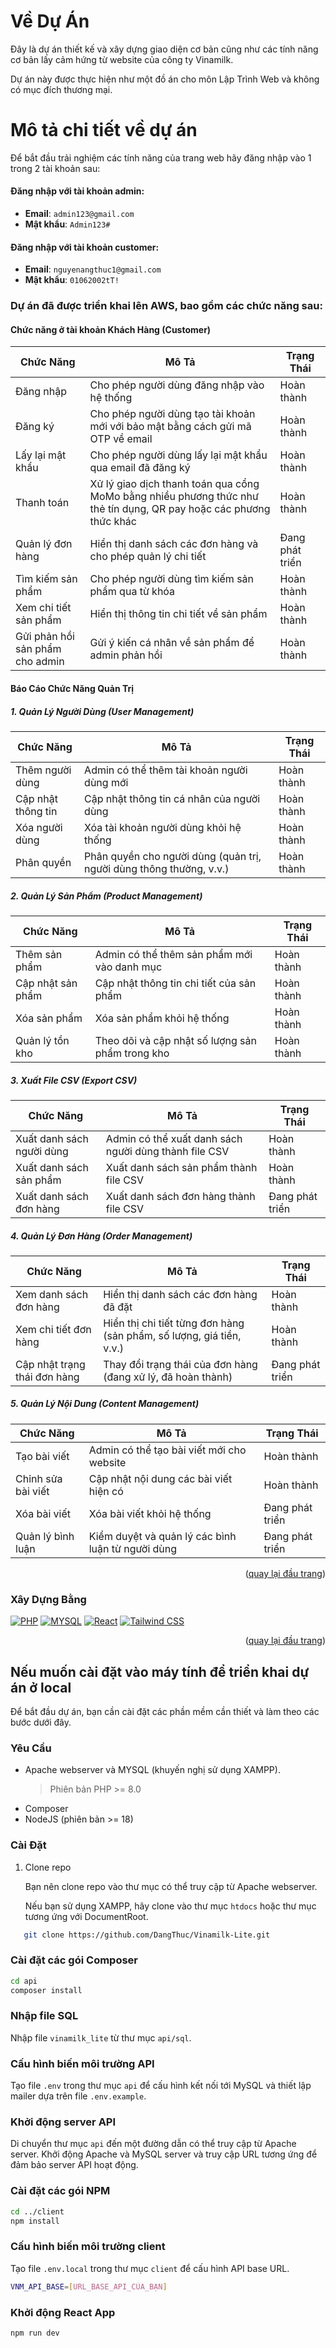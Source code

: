 <a name="readme-top"></a>

<!-- VỀ DỰ ÁN -->

# Về Dự Án

Đây là dự án thiết kế và xây dựng giao diện cơ bản cũng như các tính năng cơ bản lấy cảm hứng từ website của công ty Vinamilk.

Dự án này được thực hiện như một đồ án cho môn Lập Trình Web và không có mục đích thương mại.

# Mô tả chi tiết về dự án

Để bắt đầu trải nghiệm các tính năng của trang web hãy đăng nhập vào 1 trong 2 tài khoản sau:

#### Đăng nhập với tài khoản admin:

- **Email**: `admin123@gmail.com`
- **Mật khẩu**: `Admin123#`

#### Đăng nhập với tài khoản customer:

- **Email**: `nguyenangthuc1@gmail.com`
- **Mật khẩu**: `01062002tT!`

### Dự án đã được triển khai lên AWS, bao gồm các chức năng sau:

#### Chức năng ở tài khoản Khách Hàng (Customer)

| Chức Năng                       | Mô Tả                                                                                                              | Trạng Thái      |
| ------------------------------- | ------------------------------------------------------------------------------------------------------------------ | --------------- |
| Đăng nhập                       | Cho phép người dùng đăng nhập vào hệ thống                                                                         | Hoàn thành      |
| Đăng ký                         | Cho phép người dùng tạo tài khoản mới với bảo mật bằng cách gửi mã OTP về email                                    | Hoàn thành      |
| Lấy lại mật khẩu                | Cho phép người dùng lấy lại mật khẩu qua email đã đăng ký                                                          | Hoàn thành      |
| Thanh toán                      | Xử lý giao dịch thanh toán qua cổng MoMo bằng nhiều phương thức như thẻ tín dụng, QR pay hoặc các phương thức khác | Hoàn thành      |
| Quản lý đơn hàng                | Hiển thị danh sách các đơn hàng và cho phép quản lý chi tiết                                                       | Đang phát triển |
| Tìm kiếm sản phẩm               | Cho phép người dùng tìm kiếm sản phẩm qua từ khóa                                                                  | Hoàn thành      |
| Xem chi tiết sản phẩm           | Hiển thị thông tin chi tiết về sản phẩm                                                                            | Hoàn thành      |
| Gửi phản hồi sản phẩm cho admin | Gửi ý kiến cá nhân về sản phẩm để admin phản hồi                                                                   | Hoàn thành      |

#### Báo Cáo Chức Năng Quản Trị

##### 1. Quản Lý Người Dùng (User Management)

| Chức Năng          | Mô Tả                                                               | Trạng Thái |
| ------------------ | ------------------------------------------------------------------- | ---------- |
| Thêm người dùng    | Admin có thể thêm tài khoản người dùng mới                          | Hoàn thành |
| Cập nhật thông tin | Cập nhật thông tin cá nhân của người dùng                           | Hoàn thành |
| Xóa người dùng     | Xóa tài khoản người dùng khỏi hệ thống                              | Hoàn thành |
| Phân quyền         | Phân quyền cho người dùng (quản trị, người dùng thông thường, v.v.) | Hoàn thành |

##### 2. Quản Lý Sản Phẩm (Product Management)

| Chức Năng         | Mô Tả                                            | Trạng Thái |
| ----------------- | ------------------------------------------------ | ---------- |
| Thêm sản phẩm     | Admin có thể thêm sản phẩm mới vào danh mục      | Hoàn thành |
| Cập nhật sản phẩm | Cập nhật thông tin chi tiết của sản phẩm         | Hoàn thành |
| Xóa sản phẩm      | Xóa sản phẩm khỏi hệ thống                       | Hoàn thành |
| Quản lý tồn kho   | Theo dõi và cập nhật số lượng sản phẩm trong kho | Hoàn thành |

##### 3. Xuất File CSV (Export CSV)

| Chức Năng                 | Mô Tả                                                 | Trạng Thái      |
| ------------------------- | ----------------------------------------------------- | --------------- |
| Xuất danh sách người dùng | Admin có thể xuất danh sách người dùng thành file CSV | Hoàn thành      |
| Xuất danh sách sản phẩm   | Xuất danh sách sản phẩm thành file CSV                | Hoàn thành      |
| Xuất danh sách đơn hàng   | Xuất danh sách đơn hàng thành file CSV                | Đang phát triển |

##### 4. Quản Lý Đơn Hàng (Order Management)

| Chức Năng                    | Mô Tả                                                                | Trạng Thái      |
| ---------------------------- | -------------------------------------------------------------------- | --------------- |
| Xem danh sách đơn hàng       | Hiển thị danh sách các đơn hàng đã đặt                               | Hoàn thành      |
| Xem chi tiết đơn hàng        | Hiển thị chi tiết từng đơn hàng (sản phẩm, số lượng, giá tiền, v.v.) | Hoàn thành      |
| Cập nhật trạng thái đơn hàng | Thay đổi trạng thái của đơn hàng (đang xử lý, đã hoàn thành)         | Đang phát triển |

##### 5. Quản Lý Nội Dung (Content Management)

| Chức Năng          | Mô Tả                                             | Trạng Thái      |
| ------------------ | ------------------------------------------------- | --------------- |
| Tạo bài viết       | Admin có thể tạo bài viết mới cho website         | Hoàn thành      |
| Chỉnh sửa bài viết | Cập nhật nội dung các bài viết hiện có            | Hoàn thành      |
| Xóa bài viết       | Xóa bài viết khỏi hệ thống                        | Đang phát triển |
| Quản lý bình luận  | Kiểm duyệt và quản lý các bình luận từ người dùng | Đang phát triển |

<p align="right">(<a href="#readme-top">quay lại đầu trang</a>)</p>

### Xây Dựng Bằng

[![PHP](https://www.php.net/images/logos/php-power-micro.png)](https://www.php.net/)
[![MYSQL](https://img.shields.io/badge/mysql-4479A1?style=flat&logo=mysql&logoColor=white)](https://www.mysql.com/)
[![React](https://img.shields.io/badge/React-20232A?style=for-the-badge&logo=react&logoColor=61DAFB)](https://reactjs.org/)
[![Tailwind CSS](https://img.shields.io/badge/tailwindcss-0F172A?&logo=tailwindcss)](https://tailwindcss.com/)


<p align="right">(<a href="#readme-top">quay lại đầu trang</a>)</p>

<!-- BẮT ĐẦU -->

## Nếu muốn cài đặt vào máy tính để triển khai dự án ở local

Để bắt đầu dự án, bạn cần cài đặt các phần mềm cần thiết và làm theo các bước dưới đây.

### Yêu Cầu

- Apache webserver và MYSQL (khuyến nghị sử dụng XAMPP).
  > Phiên bản PHP >= 8.0
- Composer
- NodeJS (phiên bản >= 18)

### Cài Đặt

1. Clone repo

   Bạn nên clone repo vào thư mục có thể truy cập từ Apache webserver.

   Nếu bạn sử dụng XAMPP, hãy clone vào thư mục `htdocs` hoặc thư mục tương ứng với DocumentRoot.

```sh
   git clone https://github.com/DangThuc/Vinamilk-Lite.git
```

### Cài đặt các gói Composer

```sh
cd api
composer install
```

### Nhập file SQL

Nhập file `vinamilk_lite` từ thư mục `api/sql`.

### Cấu hình biến môi trường API

Tạo file `.env` trong thư mục `api` để cấu hình kết nối tới MySQL và thiết lập mailer dựa trên file `.env.example`.

### Khởi động server API

Di chuyển thư mục `api` đến một đường dẫn có thể truy cập từ Apache server. Khởi động Apache và MySQL server và truy cập URL tương ứng để đảm bảo server API hoạt động.

### Cài đặt các gói NPM

```sh
cd ../client
npm install
```

### Cấu hình biến môi trường client

Tạo file `.env.local` trong thư mục `client` để cấu hình API base URL.

```sh
VNM_API_BASE=[URL_BASE_API_CỦA_BẠN]
```

### Khởi động React App

```sh
npm run dev
```
